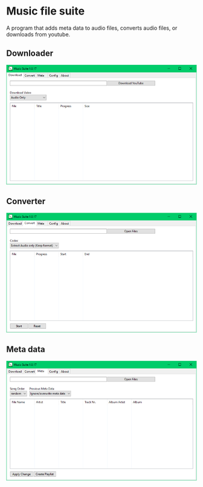# Music file suite
A program that adds meta data to audio files, converts audio files, or downloads from youtube.

## Downloader
![Download tab](https://github.com/ChsHub/music_file_suite/blob/master/readme_resources/download_tab.png?raw=true)
## Converter
![Converter tab](https://github.com/ChsHub/music_file_suite/blob/master/readme_resources/convert_tab.png?raw=true)
## Meta data
![Meta tab](https://github.com/ChsHub/music_file_suite/blob/master/readme_resources/meta_tab.png?raw=true)
